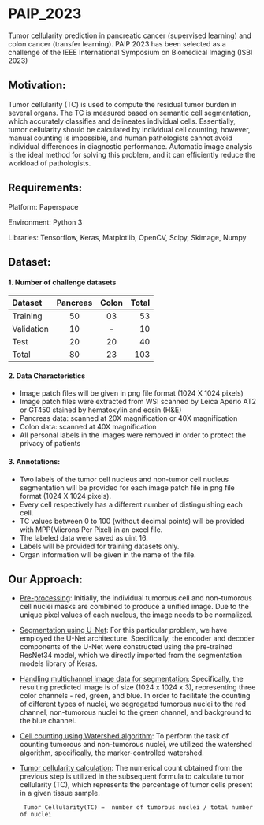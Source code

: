 # PAIP_2023
Tumor cellularity prediction in pancreatic cancer (supervised learning) and colon cancer (transfer learning). PAIP 2023 has been selected as a challenge of the IEEE International Symposium on Biomedical Imaging (ISBI 2023)
 
 ## Motivation:
 Tumor cellularity (TC) is used to compute the residual tumor burden in several organs. The TC is measured based on semantic cell segmentation, which accurately classifies and delineates individual cells. Essentially, tumor cellularity should be calculated by individual cell counting; however, manual counting is impossible, and human pathologists cannot avoid individual differences in diagnostic performance. Automatic image analysis is the ideal method for solving this problem, and it can efficiently reduce the workload of pathologists.
 
 ## Requirements:
 Platform: Paperspace
 
 Environment: Python 3
 
 Libraries: Tensorflow, Keras, Matplotlib, OpenCV, Scipy, Skimage, Numpy 

 ## Dataset:
#### 1. Number of challenge datasets

| Dataset | Pancreas | Colon | Total |
| :------------ |:------------:|:------------:| ------------: |
| Training | 50 | 03 | 53 |
| Validation | 10 | - | 10 |
| Test | 20 | 20 | 40 |
| Total | 80 | 23 | 103 |

#### 2. Data Characteristics
* Image patch files will be given in png file format (1024 X 1024 pixels)
* Image patch files were extracted from WSI scanned by Leica Aperio AT2 or GT450 stained by hematoxylin and eosin (H&E)
* Pancreas data: scanned at 20X magnification or 40X magnification
* Colon data: scanned at 40X magnification
* All personal labels in the images were removed in order to protect the privacy of patients

#### 3. Annotations:
* Two labels of the tumor cell nucleus and non-tumor cell nucleus segmentation will be provided for each image patch file in png file format (1024 X 1024 pixels). 
* Every cell respectively has a different number of distinguishing each cell.
* TC values between 0 to 100 (without decimal points) will be provided with MPP(Microns Per Pixel) in an excel file. 
* The labeled data were saved as uint 16.
* Labels will be provided for training datasets only.
* Organ information will be given in the name of the file.  

## Our Approach:
* <ins>Pre-processing</ins>: Initially, the individual tumorous cell and non-tumorous cell nuclei masks are combined to produce a unified image. Due to the unique pixel values of each nucleus, the image needs to be normalized.
* <ins>Segmentation using U-Net</ins>: For this particular problem, we have employed the U-Net architecture. Specifically, the encoder and decoder components of the U-Net were constructed using the pre-trained ResNet34 model, which we directly imported from the segmentation models library of Keras.
* <ins>Handling multichannel image data for segmentation</ins>: Specifically,  the resulting predicted image is of size (1024 x 1024 x 3), representing three color channels - red, green, and blue.  In order to facilitate the counting of different types of nuclei, we segregated tumorous nuclei to the red channel, non-tumorous nuclei to the green channel, and background to the blue channel.
* <ins>Cell counting using Watershed algorithm</ins>: To perform the task of counting tumorous and non-tumorous nuclei, we utilized the watershed algorithm, specifically, the marker-controlled watershed.
* <ins>Tumor cellularity calculation</ins>: The numerical count obtained from the previous step is utilized in the subsequent formula to calculate tumor cellularity (TC), which represents the percentage of tumor cells present in a given tissue sample.
 
       Tumor Cellularity(TC) =  number of tumorous nuclei / total number of nuclei
       
       
